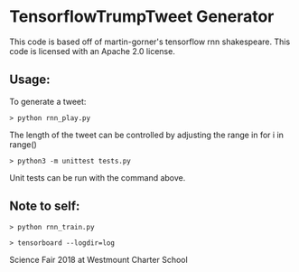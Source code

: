 # TensorflowTrumpTweet Generator 

This code is based off of martin-gorner's tensorflow rnn shakespeare.
This code is licensed with an Apache 2.0 license. 

## Usage:

To generate a tweet:
```
> python rnn_play.py
``` 
The length of the tweet can be controlled by adjusting the range in for i in range()
```
> python3 -m unittest tests.py
```
Unit tests can be run with the command above.



## Note to self:

```
> python rnn_train.py
```
```
> tensorboard --logdir=log
```

Science Fair 2018 at Westmount Charter School
